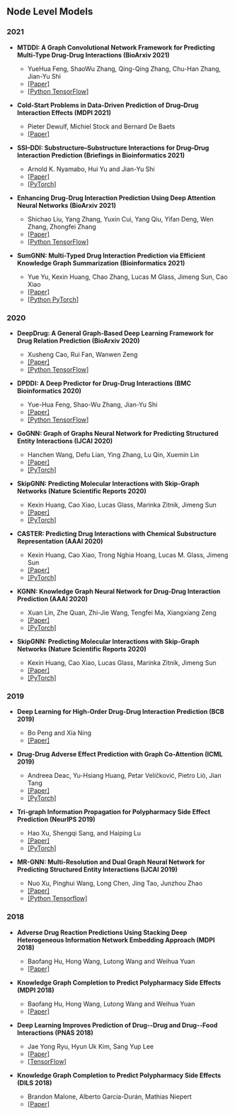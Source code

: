 ## Node Level Models
### 2021


- **MTDDI: A Graph Convolutional Network Framework for Predicting Multi-Type Drug-Drug Interactions (BioArxiv 2021)**
  - YueHua Feng, ShaoWu Zhang, Qing-Qing Zhang, Chu-Han Zhang, Jian-Yu Shi
  - [[Paper]](https://www.researchsquare.com/article/rs-397281/v1)
  - [[Python TensorFlow]](https://github.com/NWPU-903PR/MTDDI/)

- **Cold-Start Problems in Data-Driven Prediction of Drug–Drug Interaction Effects (MDPI 2021)**
  - Pieter Dewulf, Michiel Stock and Bernard De Baets
  - [[Paper]](https://www.mdpi.com/1424-8247/14/5/429)

- **SSI–DDI: Substructure–Substructure Interactions for Drug–Drug Interaction Prediction (Briefings in Bioinformatics 2021)**
  - Arnold K. Nyamabo, Hui Yu and Jian-Yu Shi
  - [[Paper]](https://academic.oup.com/bib/advance-article-abstract/doi/10.1093/bib/bbab133/6265181)
  - [[PyTorch]](https://github.com/kanz76/SSI-DDI)

- **Enhancing Drug-Drug Interaction Prediction Using Deep Attention Neural Networks (BioArxiv 2021)**
  - Shichao Liu, Yang Zhang, Yuxin Cui, Yang Qiu, Yifan Deng, Wen Zhang, Zhongfei Zhang
  - [[Paper]](https://www.biorxiv.org/content/10.1101/2021.03.16.435553v1.abstract)
  - [[Python TensorFlow]](https://github.com/naodandandan/DANN-DDI)

- **SumGNN: Multi-Typed Drug Interaction Prediction via Efficient Knowledge Graph Summarization (Bioinformatics 2021)**
  - Yue Yu, Kexin Huang, Chao Zhang, Lucas M Glass, Jimeng Sun, Cao Xiao
  - [[Paper]](https://academic.oup.com/bioinformatics/advance-article/doi/10.1093/bioinformatics/btab207/6189090)
  - [[Python PyTorch]](https://github.com/yueyu1030/SumGNN)

### 2020
- **DeepDrug: A General Graph-Based Deep Learning Framework for Drug Relation Prediction (BioArxiv 2020)**
  - Xusheng Cao, Rui Fan, Wanwen Zeng
  - [[Paper]](https://www.biorxiv.org/content/10.1101/2020.11.09.375626v1)
  - [[Python TensorFlow]](https://github.com/wanwenzeng/deepdrug)

- **DPDDI: A Deep Predictor for Drug-Drug Interactions (BMC Bioinformatics 2020)**
  - Yue-Hua Feng, Shao-Wu Zhang, Jian-Yu Shi
  - [[Paper]](https://bmcbioinformatics.biomedcentral.com/articles/10.1186/s12859-020-03724-x)
  - [[Python TensorFlow]](https://github.com/fenshiwuhen/DPDDI)

- **GoGNN: Graph of Graphs Neural Network for Predicting Structured Entity Interactions (IJCAI 2020)**
  - Hanchen Wang, Defu Lian, Ying Zhang, Lu Qin, Xuemin Lin
  - [[Paper]](https://arxiv.org/pdf/2005.05537.pdf)
  - [[PyTorch]](https://github.com/Hanchen-Wang/GoGNN)

- **SkipGNN: Predicting Molecular Interactions with Skip-Graph Networks (Nature Scientific Reports 2020)**
  - Kexin Huang, Cao Xiao, Lucas Glass, Marinka Zitnik, Jimeng Sun
  - [[Paper]](https://arxiv.org/abs/2004.14949)
  - [[PyTorch]](https://github.com/kexinhuang12345/SkipGNN)

- **CASTER: Predicting Drug Interactions with Chemical Substructure Representation (AAAI 2020)**
  - Kexin Huang, Cao Xiao, Trong Nghia Hoang, Lucas M. Glass, Jimeng Sun
  - [[Paper]](https://arxiv.org/abs/1911.06446)
  - [[PyTorch]](https://github.com/kexinhuang12345/CASTER)

- **KGNN: Knowledge Graph Neural Network for Drug-Drug Interaction Prediction (AAAI 2020)**
  - Xuan Lin, Zhe Quan, Zhi-Jie Wang, Tengfei Ma, Xiangxiang Zeng
  - [[Paper]](https://www.ijcai.org/proceedings/2020/0380.pdf)
  - [[PyTorch]](https://github.com/xzenglab/KGNN)

- **SkipGNN: Predicting Molecular Interactions with Skip-Graph Networks (Nature Scientific Reports 2020)**
  - Kexin Huang, Cao Xiao, Lucas Glass, Marinka Zitnik, Jimeng Sun
  - [[Paper]](https://arxiv.org/abs/2004.14949)
  - [[PyTorch]](https://github.com/kexinhuang12345/SkipGNN)

### 2019
- **Deep Learning for High-Order Drug-Drug Interaction Prediction (BCB 2019)**
  - Bo Peng and Xia Ning
  - [[Paper]](https://dl.acm.org/doi/10.1145/3307339.3342136)

- **Drug-Drug Adverse Effect Prediction with Graph Co-Attention (ICML 2019)**
  - Andreea Deac, Yu-Hsiang Huang, Petar Veličković, Pietro Liò, Jian Tang
  - [[Paper]](https://arxiv.org/abs/1905.00534)
  - [[PyTorch]](https://github.com/andreeadeac22/graph_coattention)

- **Tri-graph Information Propagation for Polypharmacy Side Effect Prediction (NeurIPS 2019)**
  - Hao Xu, Shengqi Sang, and Haiping Lu
  - [[Paper]](https://grlearning.github.io/papers/94.pdf)
  - [[PyTorch]](https://github.com/NYXFLOWER/TIP)

- **MR-GNN: Multi-Resolution and Dual Graph Neural Network for Predicting Structured Entity Interactions (IJCAI 2019)**
  - Nuo Xu, Pinghui Wang, Long Chen, Jing Tao, Junzhou Zhao
  - [[Paper]](https://arxiv.org/abs/1905.09558?context=cs.LG)
  - [[Python Tensorflow]](https://github.com/prometheusXN/MR-GNN)

### 2018
- **Adverse Drug Reaction Predictions Using Stacking Deep Heterogeneous Information Network Embedding Approach (MDPI 2018)**
  - Baofang Hu, Hong Wang, Lutong Wang and Weihua Yuan
  - [[Paper]](https://www.ncbi.nlm.nih.gov/pmc/articles/PMC6320974/)

- **Knowledge Graph Completion to Predict Polypharmacy Side Effects (MDPI 2018)**
  - Baofang Hu, Hong Wang, Lutong Wang and Weihua Yuan
  - [[Paper]](https://www.ncbi.nlm.nih.gov/pmc/articles/PMC6320974/)

- **Deep Learning Improves Prediction of Drug--Drug and Drug--Food Interactions (PNAS 2018)**
  - Jae Yong Ryu, Hyun Uk Kim, Sang Yup Lee
  - [[Paper]](https://www.pnas.org/content/115/18/E4304)
  - [[TensorFlow]](https://bitbucket.org/kaistsystemsbiology/deepddi)

- **Knowledge Graph Completion to Predict Polypharmacy Side Effects (DILS 2018)**
  - Brandon Malone, Alberto García-Durán, Mathias Niepert
  - [[Paper]](https://arxiv.org/pdf/1810.09227.pdf)
